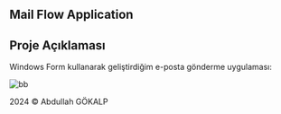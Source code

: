 ## **Mail Flow Application**

## Proje Açıklaması
Windows Form kullanarak geliştirdiğim e-posta gönderme uygulaması:

![bb](https://github.com/user-attachments/assets/1aa5fdff-24e7-4536-991c-4b7ee08c4907)



2024 © Abdullah GÖKALP


